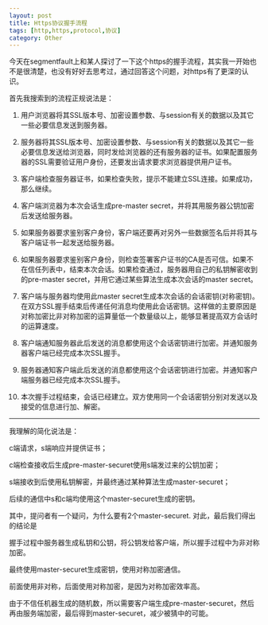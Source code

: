 ```yaml
---
layout: post
title: Https协议握手流程
tags: [http,https,protocol,协议]
category: Other
---
```


今天在segmentfault上和某人探讨了一下这个https的握手流程，其实我一开始也不是很清楚，也没有好好去思考过，通过回答这个问题，对https有了更深的认识。

首先我搜索到的流程正规说法是：
<!-- more -->
1. 用户浏览器将其SSL版本号、加密设置参数、与session有关的数据以及其它一些必要信息发送到服务器。 

2. 服务器将其SSL版本号、加密设置参数、与session有关的数据以及其它一些必要信息发送给浏览器，同时发给浏览器的还有服务器的证书。如果配置服务器的SSL需要验证用户身份，还要发出请求要求浏览器提供用户证书。 

3. 客户端检查服务器证书，如果检查失败，提示不能建立SSL连接。如果成功，那么继续。 

4. 客户端浏览器为本次会话生成pre-master secret，并将其用服务器公钥加密后发送给服务器。 

5. 如果服务器要求鉴别客户身份，客户端还要再对另外一些数据签名后并将其与客户端证书一起发送给服务器。 

6. 如果服务器要求鉴别客户身份，则检查签署客户证书的CA是否可信。如果不在信任列表中，结束本次会话。如果检查通过，服务器用自己的私钥解密收到的pre-master secret，并用它通过某些算法生成本次会话的master secret。 

7. 客户端与服务器均使用此master secret生成本次会话的会话密钥(对称密钥)。在双方SSL握手结束后传递任何消息均使用此会话密钥。这样做的主要原因是对称加密比非对称加密的运算量低一个数量级以上，能够显著提高双方会话时的运算速度。 

8. 客户端通知服务器此后发送的消息都使用这个会话密钥进行加密。并通知服务器客户端已经完成本次SSL握手。 

9. 服务器通知客户端此后发送的消息都使用这个会话密钥进行加密。并通知客户端服务器已经完成本次SSL握手。 

10. 本次握手过程结束，会话已经建立。双方使用同一个会话密钥分别对发送以及接受的信息进行加、解密。

---

我理解的简化说法是：

c端请求，s端响应并提供证书；

c端检查接收后生成pre-master-securet使用s端发过来的公钥加密；

s端接收到后使用私钥解密，并最终通过某种算法生成master-securet；

后续的通信中s和c端均使用这个master-securet生成的密钥。

其中，提问者有一个疑问，为什么要有2个master-securet. 对此，最后我们得出的结论是

握手过程中服务器生成私钥和公钥，将公钥发给客户端，所以握手过程中为非对称加密。

最终使用master-securet生成密钥，使用对称加密通信。

前面使用非对称，后面使用对称加密，是因为对称加密效率高。

由于不信任机器生成的随机数，所以需要客户端生成pre-master-securet，然后再由服务端加密，最后得到master-securet，减少被猜中的可能。